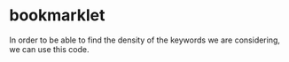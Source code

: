 # bookmarklet
In order to be able to find the density of the keywords we are considering, we can use this code.
